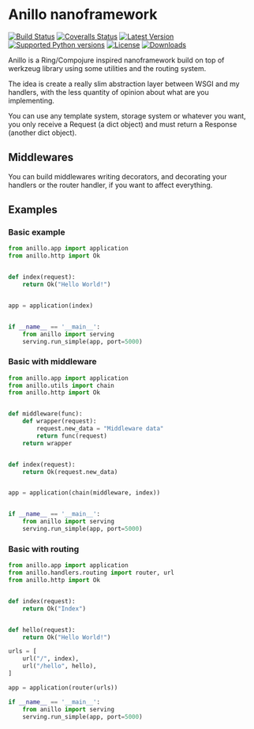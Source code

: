 # Anillo nanoframework

[![Build Status](http://img.shields.io/travis/jespino/anillo.svg?branch=master)](https://travis-ci.org/jespino/anillo)
[![Coveralls Status](http://img.shields.io/coveralls/jespino/anillo/master.svg)](https://coveralls.io/r/jespino/anillo)
[![Latest Version](https://pypip.in/version/anillo/badge.svg?style=flat)](https://pypi.python.org/pypi/anillo/)
[![Supported Python versions](https://pypip.in/py_versions/anillo/badge.svg?style=flat)](https://pypi.python.org/pypi/anillo/)
[![License](https://pypip.in/license/anillo/badge.svg?style=flat)](https://pypi.python.org/pypi/anillo/)
[![Downloads](https://pypip.in/download/anillo/badge.svg?style=flat)](https://pypi.python.org/pypi/anillo/)

Anillo is a Ring/Compojure inspired nanoframework build on top of werkzeug
library using some utilities and the routing system.

The idea is create a really slim abstraction layer between WSGI and my
handlers, with the less quantity of opinion about what are you implementing.

You can use any template system, storage system or whatever you want, you only
receive a Request (a dict object) and must return a Response (another dict
object).

## Middlewares

You can build middlewares writing decorators, and decorating your handlers or
the router handler, if you want to affect everything.

## Examples

### Basic example

```python
from anillo.app import application
from anillo.http import Ok


def index(request):
    return Ok("Hello World!")


app = application(index)


if __name__ == '__main__':
    from anillo import serving
    serving.run_simple(app, port=5000)
```

### Basic with middleware

```python
from anillo.app import application
from anillo.utils import chain
from anillo.http import Ok


def middleware(func):
    def wrapper(request):
        request.new_data = "Middleware data"
        return func(request)
    return wrapper


def index(request):
    return Ok(request.new_data)


app = application(chain(middleware, index))


if __name__ == '__main__':
    from anillo import serving
    serving.run_simple(app, port=5000)
```

### Basic with routing

```python
from anillo.app import application
from anillo.handlers.routing import router, url
from anillo.http import Ok


def index(request):
    return Ok("Index")


def hello(request):
    return Ok("Hello World!")

urls = [
    url("/", index),
    url("/hello", hello),
]

app = application(router(urls))

if __name__ == '__main__':
    from anillo import serving
    serving.run_simple(app, port=5000)
```
